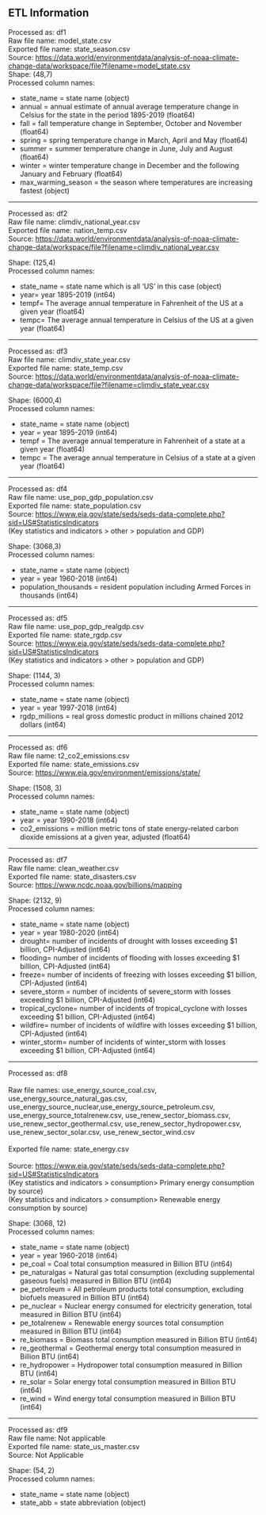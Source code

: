 ## ETL Information

Processed as: df1 <br>
Raw file name: model_state.csv <br>
Exported file name: state_season.csv <br>
Source: https://data.world/environmentdata/analysis-of-noaa-climate-change-data/workspace/file?filename=model_state.csv <br>
Shape: (48,7)<br>
Processed column names:
- state_name = state name (object) 
- annual = annual estimate of annual average temperature change in Celsius for the state in the period 1895-2019 (float64) 
- fall = fall temperature change in September, October and November (float64) 
- spring = spring temperature change in March, April and May (float64) 
- summer = summer temperature change in June, July and August (float64) 
- winter  = winter temperature change in December and the following January and February (float64)
- max_warming_season  = the season where temperatures are increasing fastest (object)

<hr>

Processed as: df2 <br>
Raw file name: climdiv_national_year.csv <br>
Exported file name: nation_temp.csv <br>
Source: https://data.world/environmentdata/analysis-of-noaa-climate-change-data/workspace/file?filename=climdiv_national_year.csv <br>

Shape: (125,4) <br>
Processed column names:
- state_name = state name which is all ‘US’ in this case (object)
- year= year 1895-2019 (int64)
- tempf= The average annual temperature in Fahrenheit of the US at a given year (float64)
- tempc= The average annual temperature in Celsius of the US at a given year (float64)

<hr>

Processed as: df3 <br>
Raw file name: climdiv_state_year.csv <br>
Exported file name: state_temp.csv <br>
Source: https://data.world/environmentdata/analysis-of-noaa-climate-change-data/workspace/file?filename=climdiv_state_year.csv <br>

Shape: (6000,4) <br>
Processed column names:
- state_name = state name (object)
- year = year 1895-2019 (int64) 
- tempf = The average annual temperature in Fahrenheit of a state at a given year (float64)
- tempc = The average annual temperature in Celsius of a state at a given year (float64)

<hr>

Processed as: df4 <br>
Raw file name: use_pop_gdp_population.csv <br>
Exported file name: state_population.csv <br>
Source: https://www.eia.gov/state/seds/seds-data-complete.php?sid=US#StatisticsIndicators <br>
(Key statistics and indicators > other > population and GDP) <br>

Shape: (3068,3) <br>
Processed column names:
- state_name = state name (object)
- year = year 1960-2018 (int64)
- population_thousands = resident population including Armed Forces in thousands (int64)

<hr>

Processed as: df5 <br>
Raw file name: use_pop_gdp_realgdp.csv <br>
Exported file name: state_rgdp.csv <br>
Source:  https://www.eia.gov/state/seds/seds-data-complete.php?sid=US#StatisticsIndicators <br>
(Key statistics and indicators > other > population and GDP) <br>

Shape: (1144, 3) <br>
Processed column names:
- state_name = state name (object)
- year = year 1997-2018 (int64)
- rgdp_millions = real gross domestic product in millions chained 2012 dollars (int64)

<hr>

Processed as: df6 <br>
Raw file name: t2_co2_emissions.csv <br>
Exported file name: state_emissions.csv <br>
Source: https://www.eia.gov/environment/emissions/state/ <br>

Shape: (1508, 3) <br>
Processed column names:
- state_name = state name (object)
- year = year 1990-2018 (int64)
- co2_emissions =  million metric tons of state energy-related carbon dioxide emissions at a given year, adjusted (float64)

<hr>

Processed as: df7 <br>
Raw file name: clean_weather.csv <br>
Exported file name: state_disasters.csv <br>
Source: https://www.ncdc.noaa.gov/billions/mapping <br>

Shape: (2132, 9) <br>
Processed column names:
- state_name = state name (object)
- year = year 1980-2020 (int64)
- drought= number of incidents of drought with losses exceeding $1 billion, CPI-Adjusted (int64)
- flooding= number of incidents of flooding with losses exceeding $1 billion, CPI-Adjusted (int64)
- freeze= number of incidents of freezing with losses exceeding $1 billion, CPI-Adjusted (int64)
- severe_storm = number of incidents of severe_storm with losses exceeding $1 billion, CPI-Adjusted (int64)
- tropical_cyclone= number of incidents of tropical_cyclone with losses exceeding $1 billion, CPI-Adjusted (int64)
- wildfire= number of incidents of wildfire with losses exceeding $1 billion, CPI-Adjusted (int64) 
- winter_storm= number of incidents of winter_storm with losses exceeding $1 billion, CPI-Adjusted (int64)

<hr>

Processed as: df8 <br>
<br>
Raw file names: use_energy_source_coal.csv, use_energy_source_natural_gas.csv, 
use_energy_source_nuclear,use_energy_source_petroleum.csv, use_energy_source_totalrenew.csv, 
use_renew_sector_biomass.csv, use_renew_sector_geothermal.csv, use_renew_sector_hydropower.csv, 
use_renew_sector_solar.csv, use_renew_sector_wind.csv <br>
<br>
Exported file name: state_energy.csv<br>
<br>
Source: https://www.eia.gov/state/seds/seds-data-complete.php?sid=US#StatisticsIndicators<br>
(Key statistics and indicators > consumption> Primary energy consumption by source)<br>
(Key statistics and indicators > consumption> Renewable energy consumption by source)<br>

Shape: (3068, 12)<br>
Processed column names:
- state_name = state name (object)
- year = year 1960-2018 (int64)
- pe_coal = Coal total consumption measured in Billion BTU (int64)
- pe_naturalgas = Natural gas total consumption (excluding supplemental gaseous fuels) measured in Billion BTU (int64)
- pe_petroleum = All petroleum products total consumption, excluding biofuels measured in Billion BTU (int64)
- pe_nuclear = Nuclear energy consumed for electricity generation, total measured in Billion BTU (int64)
- pe_totalrenew = Renewable energy sources total consumption measured in Billion BTU (int64)
- re_biomass = 	Biomass total consumption measured in Billion BTU (int64)
- re_geothermal = Geothermal energy total consumption measured in Billion BTU (int64)
- re_hydropower = Hydropower total consumption measured in Billion BTU (int64)
- re_solar = Solar energy total consumption measured in Billion BTU (int64)
- re_wind = Wind energy total consumption measured in Billion BTU (int64)

<hr>

Processed as: df9 <br>
Raw file name: Not applicable <br>
Exported file name: state_us_master.csv <br>
Source: Not Applicable <br>

Shape: (54, 2) <br>
Processed column names:
- state_name = state name (object)
- state_abb = state abbreviation (object)
